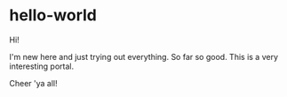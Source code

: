 # hello-world
Hi!

I'm new here and just trying out everything. So far so good. 
This is a very interesting portal.

Cheer 'ya all!
